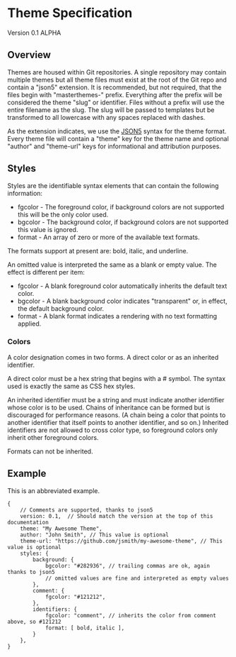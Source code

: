 # Theme Specification

Version 0.1 ALPHA

## Overview

Themes are housed within Git repositories. A single repository may contain multiple themes but all
theme files must exist at the root of the Git repo and contain a "json5" extension. It is
recommended, but not required, that the files begin with "masterthemes-" prefix. Everything after
the prefix will be considered the theme "slug" or identifier. Files without a prefix will use the
entire filename as the slug. The slug will be passed to templates but be transformed to all
lowercase with any spaces replaced with dashes.

As the extension indicates, we use the [JSON5](https://json5.org/) syntax for the theme format.
Every theme file will contain a "theme" key for the theme name and optional "author" and "theme-url"
keys for informational and attribution purposes.

## Styles

Styles are the identifiable syntax elements that can contain the following information:

-   fgcolor - The foreground color, if background colors are not supported this will be the only
    color used.
-   bgcolor - The background color, if background colors are not supported this value is ignored.
-   format - An array of zero or more of the available text formats.

The formats support at present are: bold, italic, and underline.

An omitted value is interpreted the same as a blank or empty value. The effect is different per
item:

-   fgcolor - A blank foreground color automatically inherits the default text color.
-   bgcolor - A blank background color indicates "transparent" or, in effect, the default background
    color.
-   format - A blank format indicates a rendering with no text formatting applied.

### Colors

A color designation comes in two forms. A direct color or as an inherited identifier.

A direct color must be a hex string that begins with a # symbol. The syntax used is exactly the same
as CSS hex styles.

An inherited identifier must be a string and must indicate another identifier whose color is to be
used. Chains of inheritance can be formed but is discouraged for performance reasons. (A chain being
a color that points to another identifier that itself points to another identifier, and so on.)
Inherited identifiers are not allowed to cross color type, so foreground colors only inherit other
foreground colors.

Formats can not be inherited.

## Example

This is an abbreviated example.

```json5
{
    // Comments are supported, thanks to json5
    version: 0.1,  // Should match the version at the top of this documentation
    theme: "My Awesome Theme",
    author: "John Smith", // This value is optional
    theme-url: "https://github.com/jsmith/my-awesome-theme", // This value is optional
    styles: {
        background: {
            bgcolor: "#282936", // trailing commas are ok, again thanks to json5
            // omitted values are fine and interpreted as empty values
        },
        comment: {
            fgcolor: "#121212",
        },
        identifiers: {
            fgcolor: "comment", // inherits the color from comment above, so #121212
            format: [ bold, italic ],
        }
    },
}
```

